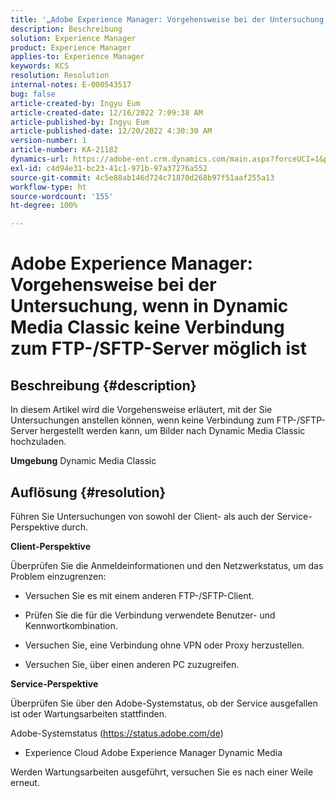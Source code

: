 ```yaml
---
title: '„Adobe Experience Manager: Vorgehensweise bei der Untersuchung, wenn in Dynamic Media Classic keine Verbindung zum FTP-/SFTP-Server möglich ist“'
description: Beschreibung
solution: Experience Manager
product: Experience Manager
applies-to: Experience Manager
keywords: KCS
resolution: Resolution
internal-notes: E-000543517
bug: false
article-created-by: Ingyu Eum
article-created-date: 12/16/2022 7:09:38 AM
article-published-by: Ingyu Eum
article-published-date: 12/20/2022 4:30:30 AM
version-number: 1
article-number: KA-21182
dynamics-url: https://adobe-ent.crm.dynamics.com/main.aspx?forceUCI=1&pagetype=entityrecord&etn=knowledgearticle&id=beb63494-107d-ed11-81ac-6045bd006c82
exl-id: c4d94e31-bc23-41c1-971b-97a37276a552
source-git-commit: 4c5e88ab146d724c71870d268b97f51aaf255a13
workflow-type: ht
source-wordcount: '155'
ht-degree: 100%

---
```


# Adobe Experience Manager: Vorgehensweise bei der Untersuchung, wenn in Dynamic Media Classic keine Verbindung zum FTP-/SFTP-Server möglich ist

## Beschreibung {#description}


In diesem Artikel wird die Vorgehensweise erläutert, mit der Sie Untersuchungen anstellen können, wenn keine Verbindung zum FTP-/SFTP-Server hergestellt werden kann, um Bilder nach Dynamic Media Classic hochzuladen.

<b>Umgebung</b>
Dynamic Media Classic


## Auflösung {#resolution}


Führen Sie Untersuchungen von sowohl der Client- als auch der Service-Perspektive durch.

<b>Client-Perspektive</b>

Überprüfen Sie die Anmeldeinformationen und den Netzwerkstatus, um das Problem einzugrenzen:

- Versuchen Sie es mit einem anderen FTP-/SFTP-Client.

- Prüfen Sie die für die Verbindung verwendete Benutzer- und Kennwortkombination.

- Versuchen Sie, eine Verbindung ohne VPN oder Proxy herzustellen.

- Versuchen Sie, über einen anderen PC zuzugreifen.

<b>Service-Perspektive</b>

Überprüfen Sie über den Adobe-Systemstatus, ob der Service ausgefallen ist oder Wartungsarbeiten stattfinden.

Adobe-Systemstatus (https://status.adobe.com/de)

- Experience Cloud  Adobe Experience Manager  Dynamic Media

Werden Wartungsarbeiten ausgeführt, versuchen Sie es nach einer Weile erneut.
